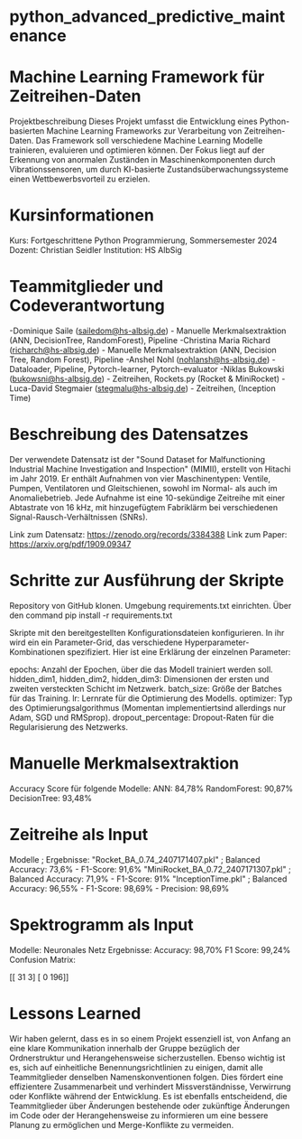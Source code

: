 # python_advanced_predictive_maintenance
# Machine Learning Framework für Zeitreihen-Daten
Projektbeschreibung
Dieses Projekt umfasst die Entwicklung eines Python-basierten Machine Learning Frameworks zur Verarbeitung von Zeitreihen-Daten. Das Framework soll verschiedene Machine Learning Modelle trainieren, evaluieren und optimieren können. Der Fokus liegt auf der Erkennung von anormalen Zuständen in Maschinenkomponenten durch Vibrationssensoren, um durch KI-basierte Zustandsüberwachungssysteme einen Wettbewerbsvorteil zu erzielen.

# Kursinformationen
Kurs: Fortgeschrittene Python Programmierung, Sommersemester 2024
Dozent: Christian Seidler
Institution: HS AlbSig

# Teammitglieder und Codeverantwortung
-Dominique Saile (sailedom@hs-albsig.de) - Manuelle Merkmalsextraktion (ANN, DecisionTree, RandomForest), Pipeline
-Christina Maria Richard (richarch@hs-albsig.de) - Manuelle Merkmalsextraktion (ANN, Decision Tree, Random Forest), Pipeline
-Anshel Nohl (nohlansh@hs-albsig.de) - Dataloader, Pipeline, Pytorch-learner, Pytorch-evaluator 
-Niklas Bukowski (bukowsni@hs-albsig.de) - Zeitreihen, Rockets.py (Rocket & MiniRocket)
-Luca-David Stegmaier (stegmalu@hs-albsig.de) - Zeitreihen, (Inception Time)

# Beschreibung des Datensatzes
Der verwendete Datensatz ist der "Sound Dataset for Malfunctioning Industrial Machine Investigation and Inspection" (MIMII), erstellt von Hitachi im Jahr 2019. Er enthält Aufnahmen von vier Maschinentypen: Ventile, Pumpen, Ventilatoren und Gleitschienen, sowohl im Normal- als auch im Anomaliebetrieb. Jede Aufnahme ist eine 10-sekündige Zeitreihe mit einer Abtastrate von 16 kHz, mit hinzugefügtem Fabriklärm bei verschiedenen Signal-Rausch-Verhältnissen (SNRs).

Link zum Datensatz: https://zenodo.org/records/3384388
Link zum Paper: https://arxiv.org/pdf/1909.09347 

# Schritte zur Ausführung der Skripte
Repository von GitHub klonen.
Umgebung requirements.txt einrichten. Über den command pip install -r requirements.txt

Skripte mit den bereitgestellten Konfigurationsdateien konfigurieren.
In ihr wird ein ein Parameter-Grid, das verschiedene Hyperparameter-Kombinationen spezifiziert. Hier ist eine Erklärung der einzelnen Parameter:

epochs: Anzahl der Epochen, über die das Modell trainiert werden soll.
hidden_dim1, hidden_dim2, hidden_dim3: Dimensionen der ersten und zweiten versteckten Schicht im Netzwerk.
batch_size: Größe der Batches für das Training.
lr: Lernrate für die Optimierung des Modells.
optimizer: Typ des Optimierungsalgorithmus (Momentan implementiertsind allerdings nur Adam, SGD und RMSprop).
dropout_percentage: Dropout-Raten für die Regularisierung des Netzwerks.


# Manuelle Merkmalsextraktion 
Accuracy Score für folgende Modelle:
ANN: 84,78%
RandomForest: 90,87%
DecisionTree: 93,48%

# Zeitreihe als Input
Modelle ; Ergebnisse: 
"Rocket_BA_0.74_2407171407.pkl" ; Balanced Accuracy: 73,6% - F1-Score: 91,6%
"MiniRocket_BA_0.72_2407171307.pkl" ; Balanced Accuracy: 71,9% - F1-Score: 91%
"InceptionTime.pkl" ; Balanced Accuracy: 96,55% - F1-Score: 98,69% - Precision: 98,69%

# Spektrogramm als Input
Modelle: Neuronales Netz
Ergebnisse: 
Accuracy: 98,70%
F1 Score: 99,24%
Confusion Matrix:

[[ 31   3]​
 [  0 196]]

# Lessons Learned
Wir haben gelernt, dass es in so einem Projekt essenziell ist, von Anfang an eine klare Kommunikation innerhalb der Gruppe bezüglich der Ordnerstruktur und Herangehensweise sicherzustellen. 
Ebenso wichtig ist es, sich auf einheitliche Benennungsrichtlinien zu einigen, damit alle Teammitglieder denselben Namenskonventionen folgen. Dies fördert eine effizientere Zusammenarbeit und verhindert Missverständnisse, Verwirrung oder Konflikte während der Entwicklung.
Es ist ebenfalls entscheidend, die Teammitglieder über Änderungen bestehende oder zukünftige Änderungen im Code oder der Herangehensweise zu informieren um eine bessere Planung zu ermöglichen und Merge-Konflikte zu vermeiden.
